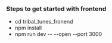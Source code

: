 ### Steps to get started with frontend
- cd tribal_tunes_fronend
- npm install
- npm run dev -- --open --port 3000
